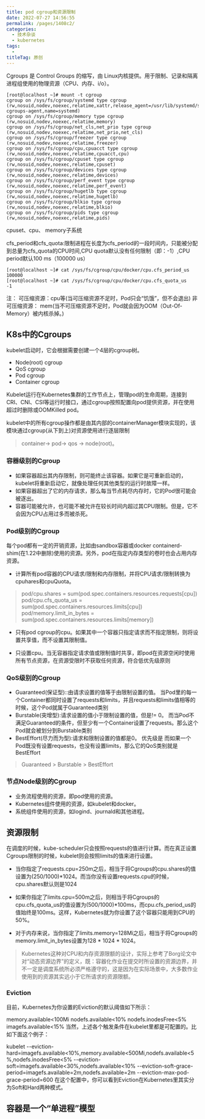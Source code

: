 ```yaml
---
title: pod cgroup和资源限制
date: 2022-07-27 14:56:55
permalink: /pages/1408c2/
categories:
  - 技术杂谈
  - kubernetes
tags:
  - 
titleTag: 原创
---
```

Cgroups 是 Control Groups 的缩写，由 Linux内核提供。用于限制、记录和隔离进程组使用的物理资源（CPU、内存、i/o）。

```
[root@localhost ~]# mount -t cgroup
cgroup on /sys/fs/cgroup/systemd type cgroup (rw,nosuid,nodev,noexec,relatime,xattr,release_agent=/usr/lib/systemd/systemd-cgroups-agent,name=systemd)
cgroup on /sys/fs/cgroup/memory type cgroup (rw,nosuid,nodev,noexec,relatime,memory)
cgroup on /sys/fs/cgroup/net_cls,net_prio type cgroup (rw,nosuid,nodev,noexec,relatime,net_prio,net_cls)
cgroup on /sys/fs/cgroup/freezer type cgroup (rw,nosuid,nodev,noexec,relatime,freezer)
cgroup on /sys/fs/cgroup/cpu,cpuacct type cgroup (rw,nosuid,nodev,noexec,relatime,cpuacct,cpu)
cgroup on /sys/fs/cgroup/cpuset type cgroup (rw,nosuid,nodev,noexec,relatime,cpuset)
cgroup on /sys/fs/cgroup/devices type cgroup (rw,nosuid,nodev,noexec,relatime,devices)
cgroup on /sys/fs/cgroup/perf_event type cgroup (rw,nosuid,nodev,noexec,relatime,perf_event)
cgroup on /sys/fs/cgroup/hugetlb type cgroup (rw,nosuid,nodev,noexec,relatime,hugetlb)
cgroup on /sys/fs/cgroup/blkio type cgroup (rw,nosuid,nodev,noexec,relatime,blkio)
cgroup on /sys/fs/cgroup/pids type cgroup (rw,nosuid,nodev,noexec,relatime,pids)
```

cpuset、cpu、 memory子系统

cfs_period和cfs_quota:限制进程在长度为cfs_period的一段时间内，只能被分配到总量为cfs_quota的CPU时间,CPU quota默认没有任何限制（即：-1）,CPU period默认100 ms（100000 us）
```
[root@localhost ~]# cat /sys/fs/cgroup/cpu/docker/cpu.cfs_period_us
100000
[root@localhost ~]# cat /sys/fs/cgroup/cpu/docker/cpu.cfs_quota_us
-1
```

注：
可压缩资源：cpu等(当可压缩资源不足时，Pod只会“饥饿”，但不会退出)
非可压缩资源： mem(当不可压缩资源不足时，Pod就会因为OOM（Out-Of-Memory）被内核杀掉。)



## K8s中的Cgroups
kubelet启动时，它会根据需要创建一个4层的cgroup树。
- Node(root) cgroup
- QoS cgroup
- Pod cgroup
- Container cgroup

Kubelet运行在Kubernetes集群的工作节点上，管理pod的生命周期，连接到CRI、CNI、CSI等运行时接口，通过cgroup按照配置向pod提供资源，并在使用超过时删除或OOMKilled pod。

kubelet中的所有cgroup操作都是由其内部的containerManager模块实现的，该模块通过cgroup(从下到上)对资源使用进行逐层限制

>container-> pod-> qos -> node(root)。

### 容器级别的Cgroup
- 如果容器超出其内存限制，则可能终止该容器。如果它是可重新启动的，kubelet将重新启动它，就像处理任何其他类型的运行时故障一样。
- 如果容器超出了它的内存请求，那么每当节点耗尽内存时，它的Pod很可能会被逐出。
- 容器可能被允许，也可能不被允许在较长时间内超过其CPU限制。但是，它不会因为CPU占用过多而被杀死。

### Pod级别的Cgroup
每个pod都有一定的开销资源，比如由sandbox容器或docker containerd-shim(在1.22中删除)使用的资源。另外，pod在指定内存类型的卷时也会占用内存资源。

- 计算所有pod容器的CPU请求/限制和内存限制，并将CPU请求/限制转换为cpuhares和cpuQuota。
>pod<UID>/cpu.shares = sum(pod.spec.containers.resources.requests[cpu])
pod<UID>/cpu.cfs_quota_us = sum(pod.spec.containers.resources.limits[cpu])
pod<UID>/memory.limit_in_bytes = sum(pod.spec.containers.resources.limits[memory])

- 只有pod cgroup的cpu。如果其中一个容器只指定请求而不指定限制，则将设置共享值，而不设置其限制值。

- 只设置cpu。当无容器指定请求值或限制值时共享，即pod在资源空闲时使用所有节点资源，在资源受限时不获取任何资源，符合低优先级原则

### QoS级别的Cgroup
- Guaranteed(保证型)::由请求设置的值等于由限制设置的值。
当Pod里的每一个Container都同时设置了requests和limits，并且requests和limits值相等的时候，这个Pod就属于Guaranteed类别
- Burstable(突增型):请求设置的值小于限制设置的值，但是!= 0。
而当Pod不满足Guaranteed的条件，但至少有一个Container设置了requests。那么这个Pod就会被划分到Burstable类别
- BestEffort(尽力而为型):请求和限制设置的值都是0。
优先级是
而如果一个Pod既没有设置requests，也没有设置limits，那么它的QoS类别就是BestEffort

>Guaranteed > Burstable > BestEffort

### 节点Node级别的Cgroup
- 业务流程使用的资源，即pod使用的资源。
- Kubernetes组件使用的资源，如kubelet和docker。
- 系统组件使用的资源，如logind、journald和其他进程。


## 资源限制
在调度的时候，kube-scheduler只会按照requests的值进行计算。而在真正设置Cgroups限制的时候，kubelet则会按照limits的值来进行设置。

- 当你指定了requests.cpu=250m之后，相当于将Cgroups的cpu.shares的值设置为(250/1000)*1024。而当你没有设置requests.cpu的时候，cpu.shares默认则是1024

- 如果你指定了limits.cpu=500m之后，则相当于将Cgroups的cpu.cfs_quota_us的值设置为(500/1000)*100ms，而cpu.cfs_period_us的值始终是100ms。这样，Kubernetes就为你设置了这个容器只能用到CPU的50%。

- 对于内存来说，当你指定了limits.memory=128Mi之后，相当于将Cgroups的memory.limit_in_bytes设置为128 * 1024 * 1024。


>Kubernetes这种对CPU和内存资源限额的设计，实际上参考了Borg论文中对“动态资源边界”的定义，既：容器化作业在提交时所设置的资源边界，并不一定是调度系统所必须严格遵守的，这是因为在实际场景中，大多数作业使用到的资源其实远小于它所请求的资源限额。

### Eviction
目前，Kubernetes为你设置的Eviction的默认阈值如下所示：

memory.available<100Mi
nodefs.available<10%
nodefs.inodesFree<5%
imagefs.available<15%
当然，上述各个触发条件在kubelet里都是可配置的。比如下面这个例子：

kubelet --eviction-hard=imagefs.available<10%,memory.available<500Mi,nodefs.available<5%,nodefs.inodesFree<5% --eviction-soft=imagefs.available<30%,nodefs.available<10% --eviction-soft-grace-period=imagefs.available=2m,nodefs.available=2m --eviction-max-pod-grace-period=600
在这个配置中，你可以看到Eviction在Kubernetes里其实分为Soft和Hard两种模式。

## 容器是一个“单进程”模型

